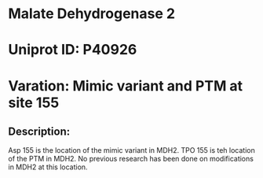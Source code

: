 # Malate Dehydrogenase 2

# Uniprot ID: P40926

# Varation: Mimic variant and PTM at site 155

## Description:

Asp 155 is the location of the mimic variant in MDH2. TPO 155 is teh location of the PTM in MDH2. No previous research has been done on modifications in MDH2 at this location. 
